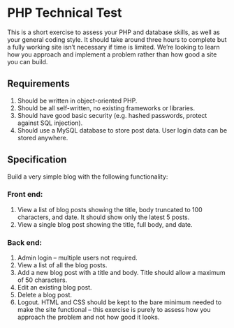 # PHP Technical Test #

This is a short exercise to assess your PHP and database skills, as well as your general coding style. It should take around three hours to complete but a fully working site isn’t necessary if time is limited. We’re looking to learn how you approach and implement a problem rather than how good a site you can build.
## Requirements ##
1.	Should be written in object-oriented PHP.
2.	Should be all self-written, no existing frameworks or libraries.
3.	Should have good basic security (e.g. hashed passwords, protect against SQL injection).
4.	Should use a MySQL database to store post data. User login data can be stored anywhere.
## Specification ##
Build a very simple blog with the following functionality:
### Front end: ###
1.	View a list of blog posts showing the title, body truncated to 100 characters, and date. It should show only the latest 5 posts.
2.	View a single blog post showing the title, full body, and date.
### Back end: ###
1.	Admin login – multiple users not required.
2.	View a list of all the blog posts.
3.	Add a new blog post with a title and body. Title should allow a maximum of 50 characters.
4.	Edit an existing blog post.
5.	Delete a blog post.
6.	Logout.
HTML and CSS should be kept to the bare minimum needed to make the site functional – this exercise is purely to assess how you approach the problem and not how good it looks.